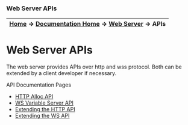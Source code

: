 ### Web Server APIs

| [Home](/trick) → [Documentation Home](../Documentation-Home) → [Web Server](Webserver) → APIs |
|------------------------------------------------------------------|

# Web Server APIs

The web server provides APIs over http and wss protocol. Both can be extended by a client developer if necessary.

API Documentation Pages
- [HTTP Alloc API](http-alloc-api)
- [WS Variable Server API](ws-variable-server-api)
- [Extending the HTTP API](Extend-http-api)
- [Extending the WS API](Extend-ws-api)
